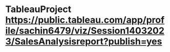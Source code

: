 # TableauProject https://public.tableau.com/app/profile/sachin6479/viz/Session14032023/SalesAnalysisreport?publish=yes
